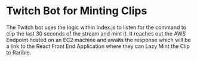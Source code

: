 # Twitch Bot for Minting Clips
The Twitch bot uses the logic within Index.js to listen for the command to clip the last 30 seconds of the stream and mint it. It reaches out the AWS Endpoint hosted on an EC2 machine and awaits the response which will be a link to the React Front End Application where they can Lazy Mint the Clip to Rarible.